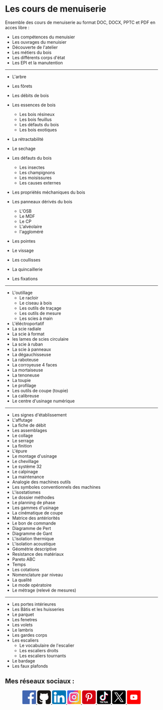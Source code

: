 # Les cours de menuiserie

Ensemble des cours de menuiserie au format DOC, DOCX, PPTC et PDF en acces libre :

- Les compétences du menuisier
- Les ouvrages du menuisier
- Découverte de l'atelier
- Les métiers du bois
- Les différents corps d'état
- Les EPI et la manutention

---

- L'arbre
- Les fôrets
- Les débits de bois
- Les essences de bois

  - Les bois résineux
  - Les bois feuillus
  - Les défauts du bois
  - Les bois exotiques

- La rétractabilité
- Le sechage
- Les défauts du bois

  - Les insectes
  - Les champignons
  - Les moisissures
  - Les causes externes

- Les propriétés méchaniques du bois
- Les panneaux dérivés du bois

  - L'OSB
  - Le MDF
  - Le CP
  - L'alvéolaire
  - l'aggloméré

- Les pointes
- Le vissage
- Les coullisses
- La quincaillerie
- Les fixations

---

- L'outillage
  - Le racloir
  - Le ciseau à bois
  - Les outils de traçage
  - Les outils de mesure
  - Les scies à main
- L'éléctroportatif
- La scie radiale
- La scie à format
- les lames de scies circulaire
- La scie à ruban
- La scie à panneaux
- La dégauchisseuse
- La raboteuse
- La corroyeuse 4 faces
- La mortaiseuse
- La tenoneuse
- La toupie
- Le profilage
- Les outils de coupe (toupie)
- La calibreuse
- Le centre d'usinage numérique

---

- Les signes d'établissement
- L'affutage
- La fiche de débit
- Les assemblages
- Le collage
- Le serrage
- La finition
- L'épure
- Le montage d'usinage
- Le chevillage
- Le système 32
- Le calpinage
- La maintenance
- Analogie des machines outils
- Les symboles conventionnels des machines
- L'isostatismes
- Le dossier méthodes
- Le planning de phase
- Les gammes d'usinage
- La cinématique de coupe
- Matrice des antériorités
- Le bon de commande
- Diagramme de Pert
- Diagramme de Gant
- L'isolation thermique
- L'isolation acoustique
- Géométrie descriptive
- Resistance des matériaux
- Pareto ABC
- Temps
- Les cotations
- Nomenclature par niveau
- La qualité
- Le mode opératoire
- Le métrage (relevé de mesures)

---

- Les portes intérieures
- Les Bâtis et les huisseries
- Le parquet
- Les fenetres
- Les volets
- Le lambris
- Les gardes corps
- Les escaliers
  - Le vocabulaire de l'escalier
  - Les escaliers droits
  - Les escaliers tournants
- Le bardage
- Les faux plafonds

## Mes réseaux sociaux :

<p align="center">

<a href="https://www.facebook.com/kduchevreuil/" target="_blank">
<img 
class="IMGlink"
src="./icones RS/facebook.png"
width= 9%/>
</a>

<a href="https://github.com/kduchevreuil" target="_blank">
<img 
class="IMGlink"
src="./icones RS/github.png"
width= 9%/>
</a>

<a href="https://www.linkedin.com/in/kevin-du-chevreuil-b7390529a/" target="_blank">
<img 
class="IMGlink"
src="./icones RS/linkedin.png"
width= 9%/>
</a>

<a href="https://www.instagram.com/kduchevreuil/" target="_blank">
<img 
class="IMGlink"
src="./icones RS/instagram.png"
width= 9%/>
</a>

<a href="https://www.pinterest.fr/kduchevreuil" target="_blank">
<img 
class="IMGlink"
src="./icones RS/pinterest.png"
width= 9%/>
</a>

<a href="https://www.tiktok.com/@kduchevreuil" target="_blank">
<img 
class="IMGlink"
src="./icones RS/tiktok.png"
width= 9%/>
</a>

<a href="https://twitter.com/kduchevreuil" target="_blank">
<img 
class="IMGlink"
src="./icones RS/twitter.png"
width= 9%/>
</a>

<a href="https://www.youtube.com/channel/UCbR7KQ-UTx8dznOkuC5TVfQ" target="_blank">
<img 
class="IMGlink"
src="./icones RS/youtube.png"
width= 9%/>
</a>

</p>

